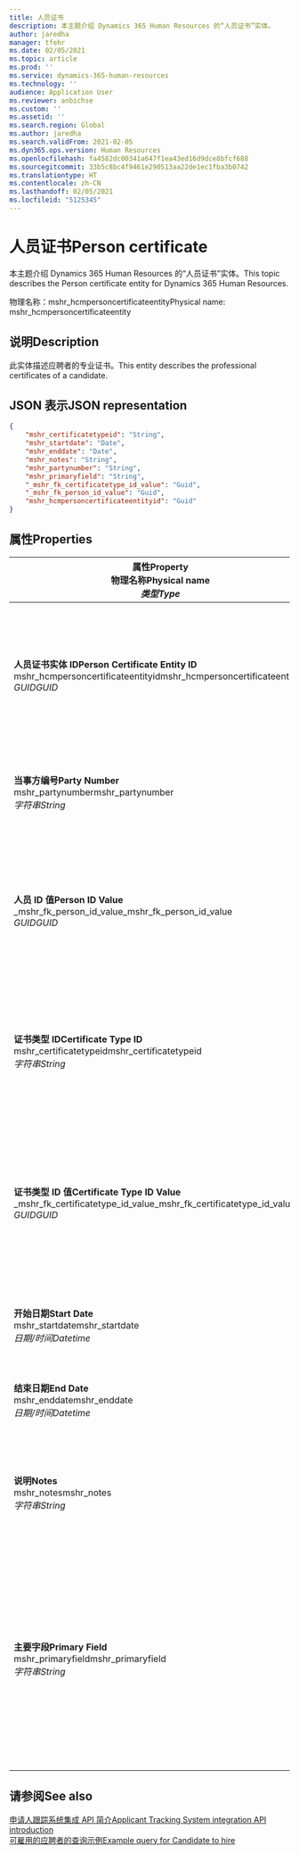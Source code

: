 ```yaml
---
title: 人员证书
description: 本主题介绍 Dynamics 365 Human Resources 的“人员证书”实体。
author: jaredha
manager: tfehr
ms.date: 02/05/2021
ms.topic: article
ms.prod: ''
ms.service: dynamics-365-human-resources
ms.technology: ''
audience: Application User
ms.reviewer: anbichse
ms.custom: ''
ms.assetid: ''
ms.search.region: Global
ms.author: jaredha
ms.search.validFrom: 2021-02-05
ms.dyn365.ops.version: Human Resources
ms.openlocfilehash: fa4582dc00341a647f1ea43ed16d9dce8bfcf688
ms.sourcegitcommit: 33b5c8bc4f9461e290513aa22de1ec1fba3b0742
ms.translationtype: HT
ms.contentlocale: zh-CN
ms.lasthandoff: 02/05/2021
ms.locfileid: "5125345"
---
```

# <a name="person-certificate"></a><span data-ttu-id="aefad-103">人员证书</span><span class="sxs-lookup"><span data-stu-id="aefad-103">Person certificate</span></span>

<span data-ttu-id="aefad-104">本主题介绍 Dynamics 365 Human Resources 的“人员证书”实体。</span><span class="sxs-lookup"><span data-stu-id="aefad-104">This topic describes the Person certificate entity for Dynamics 365 Human Resources.</span></span>

<span data-ttu-id="aefad-105">物理名称：mshr_hcmpersoncertificateentity</span><span class="sxs-lookup"><span data-stu-id="aefad-105">Physical name: mshr_hcmpersoncertificateentity</span></span>

## <a name="description"></a><span data-ttu-id="aefad-106">说明</span><span class="sxs-lookup"><span data-stu-id="aefad-106">Description</span></span>

<span data-ttu-id="aefad-107">此实体描述应聘者的专业证书。</span><span class="sxs-lookup"><span data-stu-id="aefad-107">This entity describes the professional certificates of a candidate.</span></span>

## <a name="json-representation"></a><span data-ttu-id="aefad-108">JSON 表示</span><span class="sxs-lookup"><span data-stu-id="aefad-108">JSON representation</span></span>

```json
{
    "mshr_certificatetypeid": "String",
    "mshr_startdate": "Date",
    "mshr_enddate": "Date",
    "mshr_notes": "String",
    "mshr_partynumber": "String",
    "mshr_primaryfield": "String",
    "_mshr_fk_certificatetype_id_value": "Guid",
    "_mshr_fk_person_id_value": "Guid",
    "mshr_hcmpersoncertificateentityid": "Guid"
}
```

## <a name="properties"></a><span data-ttu-id="aefad-109">属性</span><span class="sxs-lookup"><span data-stu-id="aefad-109">Properties</span></span>

| <span data-ttu-id="aefad-110">属性</span><span class="sxs-lookup"><span data-stu-id="aefad-110">Property</span></span><br><span data-ttu-id="aefad-111">**物理名称**</span><span class="sxs-lookup"><span data-stu-id="aefad-111">**Physical name**</span></span><br><span data-ttu-id="aefad-112">**_类型_**</span><span class="sxs-lookup"><span data-stu-id="aefad-112">**_Type_**</span></span> | <span data-ttu-id="aefad-113">使用</span><span class="sxs-lookup"><span data-stu-id="aefad-113">Use</span></span> | <span data-ttu-id="aefad-114">说明</span><span class="sxs-lookup"><span data-stu-id="aefad-114">Description</span></span> |
| --- | --- | --- |
| <span data-ttu-id="aefad-115">**人员证书实体 ID**</span><span class="sxs-lookup"><span data-stu-id="aefad-115">**Person Certificate Entity ID**</span></span><br><span data-ttu-id="aefad-116">mshr_hcmpersoncertificateentityid</span><span class="sxs-lookup"><span data-stu-id="aefad-116">mshr_hcmpersoncertificateentityid</span></span><br><span data-ttu-id="aefad-117">*GUID*</span><span class="sxs-lookup"><span data-stu-id="aefad-117">*GUID*</span></span> | <span data-ttu-id="aefad-118">只读</span><span class="sxs-lookup"><span data-stu-id="aefad-118">Read-only</span></span><br><span data-ttu-id="aefad-119">必填</span><span class="sxs-lookup"><span data-stu-id="aefad-119">Required</span></span> | <span data-ttu-id="aefad-120">系统生成的人员证书实体记录的唯一标识符。</span><span class="sxs-lookup"><span data-stu-id="aefad-120">System-generated unique identifier for the person certificate entity record.</span></span> |
| <span data-ttu-id="aefad-121">**当事方编号**</span><span class="sxs-lookup"><span data-stu-id="aefad-121">**Party Number**</span></span><br><span data-ttu-id="aefad-122">mshr_partynumber</span><span class="sxs-lookup"><span data-stu-id="aefad-122">mshr_partynumber</span></span><br><span data-ttu-id="aefad-123">*字符串*</span><span class="sxs-lookup"><span data-stu-id="aefad-123">*String*</span></span> | <span data-ttu-id="aefad-124">读/写</span><span class="sxs-lookup"><span data-stu-id="aefad-124">Read/write</span></span><br><span data-ttu-id="aefad-125">必填</span><span class="sxs-lookup"><span data-stu-id="aefad-125">Required</span></span> | <span data-ttu-id="aefad-126">应聘者的当事方（人员）ID。</span><span class="sxs-lookup"><span data-stu-id="aefad-126">The party (person) ID of the candidate.</span></span> |
| <span data-ttu-id="aefad-127">**人员 ID 值**</span><span class="sxs-lookup"><span data-stu-id="aefad-127">**Person ID Value**</span></span><br><span data-ttu-id="aefad-128">_mshr_fk_person_id_value</span><span class="sxs-lookup"><span data-stu-id="aefad-128">_mshr_fk_person_id_value</span></span><br><span data-ttu-id="aefad-129">*GUID*</span><span class="sxs-lookup"><span data-stu-id="aefad-129">*GUID*</span></span> | <span data-ttu-id="aefad-130">只读</span><span class="sxs-lookup"><span data-stu-id="aefad-130">Read-only</span></span><br><span data-ttu-id="aefad-131">必填</span><span class="sxs-lookup"><span data-stu-id="aefad-131">Required</span></span><br><span data-ttu-id="aefad-132">外键：mshr_dirpersonentity 的 mshr_dirpersonentityid</span><span class="sxs-lookup"><span data-stu-id="aefad-132">Foreign key: mshr_dirpersonentityid of mshr_dirpersonentity</span></span> | <span data-ttu-id="aefad-133">系统生成的当事方（人员）实体记录的标识符。</span><span class="sxs-lookup"><span data-stu-id="aefad-133">The system-generated identifier of the party (person) entity record.</span></span> |
| <span data-ttu-id="aefad-134">**证书类型 ID**</span><span class="sxs-lookup"><span data-stu-id="aefad-134">**Certificate Type ID**</span></span><br><span data-ttu-id="aefad-135">mshr_certificatetypeid</span><span class="sxs-lookup"><span data-stu-id="aefad-135">mshr_certificatetypeid</span></span><br><span data-ttu-id="aefad-136">*字符串*</span><span class="sxs-lookup"><span data-stu-id="aefad-136">*String*</span></span> | <span data-ttu-id="aefad-137">读/写</span><span class="sxs-lookup"><span data-stu-id="aefad-137">Read/write</span></span><br><span data-ttu-id="aefad-138">必填</span><span class="sxs-lookup"><span data-stu-id="aefad-138">Required</span></span> |  <span data-ttu-id="aefad-139">Human Resources 中定义的证书类型的标识符。</span><span class="sxs-lookup"><span data-stu-id="aefad-139">The identifier of the certificate type defined in Human Resources.</span></span> |
| <span data-ttu-id="aefad-140">**证书类型 ID 值**</span><span class="sxs-lookup"><span data-stu-id="aefad-140">**Certificate Type ID Value**</span></span><br><span data-ttu-id="aefad-141">_mshr_fk_certificatetype_id_value</span><span class="sxs-lookup"><span data-stu-id="aefad-141">_mshr_fk_certificatetype_id_value</span></span><br><span data-ttu-id="aefad-142">*GUID*</span><span class="sxs-lookup"><span data-stu-id="aefad-142">*GUID*</span></span> | <span data-ttu-id="aefad-143">只读</span><span class="sxs-lookup"><span data-stu-id="aefad-143">Read-only</span></span><br><span data-ttu-id="aefad-144">必填</span><span class="sxs-lookup"><span data-stu-id="aefad-144">Required</span></span><br><span data-ttu-id="aefad-145">外键：mshr_hcmcertificatetypeentity 的 mshr_hcmcertificatetypeentityid</span><span class="sxs-lookup"><span data-stu-id="aefad-145">Foreign key: mshr_hcmcertificatetypeentityid of mshr_hcmcertificatetypeentity</span></span> | <span data-ttu-id="aefad-146">系统生成的关联实体中证书类型的唯一标识符。</span><span class="sxs-lookup"><span data-stu-id="aefad-146">System-generated unique identifier of the certificate type in the associated entity.</span></span> |
| <span data-ttu-id="aefad-147">**开始日期**</span><span class="sxs-lookup"><span data-stu-id="aefad-147">**Start Date**</span></span><br><span data-ttu-id="aefad-148">mshr_startdate</span><span class="sxs-lookup"><span data-stu-id="aefad-148">mshr_startdate</span></span><br><span data-ttu-id="aefad-149">*日期/时间*</span><span class="sxs-lookup"><span data-stu-id="aefad-149">*Datetime*</span></span> | <span data-ttu-id="aefad-150">读/写</span><span class="sxs-lookup"><span data-stu-id="aefad-150">Read/write</span></span><br><span data-ttu-id="aefad-151">必填</span><span class="sxs-lookup"><span data-stu-id="aefad-151">Required</span></span> | <span data-ttu-id="aefad-152">颁发证书的日期。</span><span class="sxs-lookup"><span data-stu-id="aefad-152">The date at which the certificate was issued.</span></span> |
| <span data-ttu-id="aefad-153">**结束日期**</span><span class="sxs-lookup"><span data-stu-id="aefad-153">**End Date**</span></span><br><span data-ttu-id="aefad-154">mshr_enddate</span><span class="sxs-lookup"><span data-stu-id="aefad-154">mshr_enddate</span></span><br><span data-ttu-id="aefad-155">*日期/时间*</span><span class="sxs-lookup"><span data-stu-id="aefad-155">*Datetime*</span></span> | <span data-ttu-id="aefad-156">读/写</span><span class="sxs-lookup"><span data-stu-id="aefad-156">Read/write</span></span><br><span data-ttu-id="aefad-157">可选</span><span class="sxs-lookup"><span data-stu-id="aefad-157">Optional</span></span> | <span data-ttu-id="aefad-158">证书到期的日期。</span><span class="sxs-lookup"><span data-stu-id="aefad-158">The date at which the certificate will expire.</span></span> |
| <span data-ttu-id="aefad-159">**说明**</span><span class="sxs-lookup"><span data-stu-id="aefad-159">**Notes**</span></span><br><span data-ttu-id="aefad-160">mshr_notes</span><span class="sxs-lookup"><span data-stu-id="aefad-160">mshr_notes</span></span><br><span data-ttu-id="aefad-161">*字符串*</span><span class="sxs-lookup"><span data-stu-id="aefad-161">*String*</span></span> | <span data-ttu-id="aefad-162">读/写</span><span class="sxs-lookup"><span data-stu-id="aefad-162">Read/write</span></span><br><span data-ttu-id="aefad-163">可选</span><span class="sxs-lookup"><span data-stu-id="aefad-163">Optional</span></span> | <span data-ttu-id="aefad-164">招聘经理和招聘人员使用的说明。</span><span class="sxs-lookup"><span data-stu-id="aefad-164">Notes for use by hiring managers and recruiters.</span></span> |
| <span data-ttu-id="aefad-165">**主要字段**</span><span class="sxs-lookup"><span data-stu-id="aefad-165">**Primary Field**</span></span><br><span data-ttu-id="aefad-166">mshr_primaryfield</span><span class="sxs-lookup"><span data-stu-id="aefad-166">mshr_primaryfield</span></span><br><span data-ttu-id="aefad-167">*字符串*</span><span class="sxs-lookup"><span data-stu-id="aefad-167">*String*</span></span> | <span data-ttu-id="aefad-168">只读</span><span class="sxs-lookup"><span data-stu-id="aefad-168">Read-only</span></span><br><span data-ttu-id="aefad-169">必填</span><span class="sxs-lookup"><span data-stu-id="aefad-169">Required</span></span> |  <span data-ttu-id="aefad-170">用作实体记录的标识符的字段。</span><span class="sxs-lookup"><span data-stu-id="aefad-170">Field to be used as an identifier of the entity record.</span></span> <span data-ttu-id="aefad-171">当事方编号、证书类型 ID 和开始日期的组合。</span><span class="sxs-lookup"><span data-stu-id="aefad-171">Combination of party number, certificate type ID, and start date.</span></span> |

## <a name="see-also"></a><span data-ttu-id="aefad-172">请参阅</span><span class="sxs-lookup"><span data-stu-id="aefad-172">See also</span></span>

[<span data-ttu-id="aefad-173">申请人跟踪系统集成 API 简介</span><span class="sxs-lookup"><span data-stu-id="aefad-173">Applicant Tracking System integration API introduction</span></span>](hr-admin-integration-ats-api-introduction.md)<br>
[<span data-ttu-id="aefad-174">可雇用的应聘者的查询示例</span><span class="sxs-lookup"><span data-stu-id="aefad-174">Example query for Candidate to hire</span></span>](hr-admin-integration-ats-api-candidate-to-hire-example-query.md)

